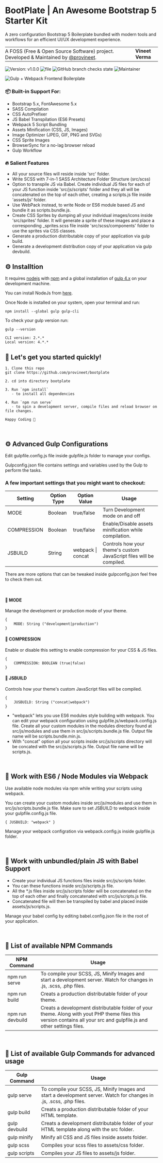 # BootPlate | An Awesome Bootstrap 5 Starter Kit

A zero configuration Bootstrap 5 Boilerplate bundled with modern tools and workflows for an efficient UI/UX development experience.

<table width="100%">
    <tbody>
    <tr>
        <td style="margin: 0; padding: 0;">
            A FOSS (Free &amp; Open Source Software) project. Developed &amp; Maintained by <a href="https://github.com/provineet">@provineet</a>.
        </td>
        <td align="center">
            <strong>Vineet Verma</strong>
        </td>
    </tr>
</tbody></table>

![Version: v1.0.0](https://img.shields.io/github/package-json/v/provineet/bootplate?style=flat-square)
![file](https://img.shields.io/github/repo-size/provineet/bootplate?color=green&label=footprint&style=flat-square)
![GitHub branch checks state](https://img.shields.io/github/checks-status/provineet/bootplate/main?style=flat-square)
![Maintainer](https://img.shields.io/badge/maintainer-%40provineet-blue?style=flat-square)
<br>

![Gulp + Webpack Frontend Boilerplate](./bootstrap-starter-kit.png)

### 📦 Built-in Support For:

-   Bootstrap 5.x, FontAwesome 5.x
-   SASS Compilation
-   CSS AutoPrefixer
-   JS Babel Transpilation (ES6 Presets)
-   Webpack 5 Script Bundling
-   Assets Minification (CSS, JS, Images)
-   Image Optimizer (JPEG, GIF, PNG and SVGs)
-   CSS Sprite Images
-   BrowserSync for a no-lag browser reload
-   Gulp Workflow

### 🔥 Salient Features

-   All your source files will reside inside 'src' folder.
-   Write SCSS with 7-in-1 SASS Architecture Folder Structure (src/scss)
-   Option to transpile JS via Babel. Create individual JS files for each of your JS function inside 'src/js/scripts' folder and they all will be concatenated on the top of each other, creating a scripts.js file inside 'assets/js' folder.
-   Use WebPack instead, to write Node or ES6 module based JS and bundle it as scripts.bundle.js.
-   Create CSS Sprites by dumping all your individual images/icons inside 'src/sprites' folder. It will generate a sprite of these images and place a corresponding \_sprites.scss file inside 'src/scss/components' folder to use the sprites via CSS classes.
-   Generate a production distributable copy of your application via gulp build.
-   Generate a development distribution copy of your application via gulp devbuild.

## ⚙️ Installtion

It requires [nodejs](https://nodejs.org/en/) with [npm](https://www.npmjs.com/get-npm) and a global installation of [gulp 4.x](http://gulpjs.com/) on your development machine.

You can install NodeJs from [here](https://nodejs.org/en/download/).

Once Node is installed on your system, open your terminal and run:

```
npm install --global gulp gulp-cli
```

To check your gulp version run:

```
gulp --version

CLI version: 2.*.*
Local version: 4.*.*
```

## 🚀 Let's get you started quickly!

```
1. Clone this repo
git clone https://github.com/provineet/bootplate

2. cd into directory bootplate

3. Run `npm install`
   - to install all dependencies

4. Run `npm run serve`
   - to spin a development server, compile files and reload browser on file changes.

Happy Coding 🥳
```

<br>

## ⚙️ Advanced Gulp Configurations

Edit gulpfile.config.js file inside gulpfile.js folder to manage your configs.

Gulpconfig.json file contains settings and variables used by the Gulp to perform the tasks.

### A few important settings that you might want to checkout:

<table class="table">
  <thead>
    <tr>
      <th>Setting</th>
      <th>Option Type</th>
      <th>Option Value</th>
      <th>Usage</th>
    </tr>
  </thead>
  <tbody>
    <tr>
      <td>MODE</td>
      <td>Boolean</td>
      <td>true/false</td>
      <td>Turn Development mode on and off</td>
    </tr>
    <tr>
      <td>COMPRESSION</td>
      <td>Boolean</td>
      <td>true/false</td>
      <td>Enable/Disable assets minification while compilation.</td>
    </tr>
    <tr>
    <td>JSBUILD</td>
    <td>String</td>
    <td>webpack | concat</td>
    <td>Controls how your theme's custom JavaScript files will be compiled.</td>
    </tr>
  </tbody>
</table>

There are more options that can be tweaked inside gulpconfig.json feel free to check them out.

<br>

#### 🔽 MODE

Manage the development or production mode of your theme.

```
{
    MODE: String ("development|production")
}
```

#### 🔽 COMPRESSION

Enable or disable this setting to enable compression for your CSS & JS files.

```
{
    COMPRESSION: BOOLEAN (true|false)
}
```

#### 🔽 JSBUILD

Controls how your theme's custom JavaScript files will be compiled.

```
{
    JUSBUILD: String ("concat|webpack")
}
```

-   "webpack" lets you use ES6 modules style building with webpack. You can edit your webpack configuration using gulpfile.js/webpack.config.js file. Create all your custom modules in the modules directory found at src/js/modules and use them in src/js/scripts.bundle.js file. Output file name will be scripts.bundle.min.js.
-   With "concat" option all your scripts inside src/js/scripts directory will be concated with the src/js/scripts.js file. Output file name will be scripts.js.

<br>

## 🔽 Work with ES6 / Node Modules via Webpack

Use available node modules via npm while writing your scripts using webpack.

You can create your custom modules inside src/js/modules and use them in src/js/scripts.bundle.js file. Make sure to set JSBUILD to webpack inside your gulpfile.config.js file.

`{ JUSBUILD: "webpack" } `

Manage your webpack configration via webpack.config.js inside gulpfile.js folder.

<br>

## 🔽 Work with unbundled/plain JS with Babel Support

-   Create your individual JS functions files inside src/js/scripts folder.
-   You can these functions inside src/js/scripts.js file.
-   All the \*.js files inside src/js/scripts folder will be concatenated on the top of each other and finally concatenated with src/js/scripts.js file.
-   Concatenated file will then be transpiled by babel and placed inside assets/js/scripts.js.

Manage your babel config by editing babel.config.json file in the root of your application.

<br>

## 🔰 List of available NPM Commands

<table class="table">
  <thead>
    <tr>
      <th>NPM Command</th>
      <th>Usage</th>
    </tr>
  </thead>
  <tbody>
    <tr>
      <td>npm run serve</td>
      <td>To compile your SCSS, JS, Minify Images and start a development server. Watch for changes in .js, .scss, .php files.</td>
    </tr>
    <tr>
      <td>npm run build</td>
      <td>Creats a production distributable folder of your theme.</td>
    </tr>
    <tr>
      <td>npm run devbuild</td>
      <td>Creats a development distributable folder of your theme. Along with yout PHP theme files this version contains all your src and gulpfile.js and other settings files.</td>
    </tr>
  </tbody>
</table>

<br>

## 🔰 List of available Gulp Commands for advanced usage

<table class="table">
  <thead>
    <tr>
      <th>Gulp Command</th>
      <th>Usage</th>
    </tr>
  </thead>
  <tbody>
    <tr>
      <td>gulp serve</td>
      <td>To compile your SCSS, JS, Minify Images and start a development server. Watch for changes in .js, .scss, .php files.</td>
    </tr>
    <tr>
      <td>gulp build</td>
      <td>Creats a production distributable folder of your HTML template.</td>
    </tr>
    <tr>
      <td>gulp devbuild</td>
      <td>Creats a development distributable folder of your HTML template along with the src folder.</td>
    </tr>
    <tr>
      <td>gulp minify</td>
      <td>Minify all CSS and JS files inside assets folder.</td>
    </tr>
    <tr>
      <td>gulp scss</td>
      <td>Compiles your scss files to assets/css folder.</td>
    </tr>
    <tr>
      <td>gulp scripts</td>
      <td>Compiles your JS files to assets/js folder.</td>
    </tr>
  </tbody>
</table>

<br>
